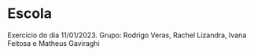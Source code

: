# Escola
Exercicio do dia 11/01/2023. Grupo: Rodrigo Veras, Rachel Lizandra, Ivana Feitosa e Matheus Gaviraghi
